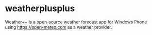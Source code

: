 # weatherplusplus
Weather++ is a open-source weather forecast app for Windows Phone using https://open-meteo.com as a weather provider.
